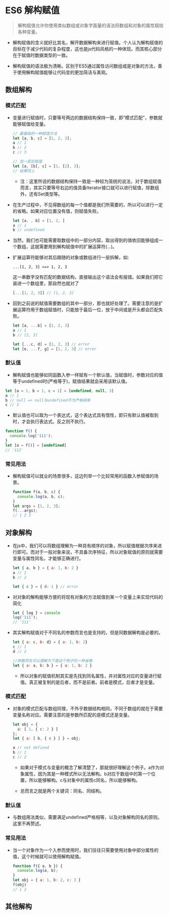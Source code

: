 # ES6 解构赋值

> 解构赋值允许你使用类似数组或对象字面量的语法将数组和对象的属性赋给各种变量。

* 解构赋值的含义就好比其名，解开数据解构来进行赋值。个人认为解构赋值的目标在于减少代码的复杂程度，这也是js代码风格的一种体现。而其核心部分在于赋值时数据类型的一致。

* 解构赋值的语法极为清晰。区别于ES5通过属性访问数组或是对象的方法，善于使用解构赋值能够让代码变的更加简洁与美观。

## 数组解构

### 模式匹配

* 变量进行赋值时，只要等号两边的数据结构保持一致，即“模式匹配”，参数就能够赋值给变量。

  ```javascript
  // 最基础的一种赋值方法
  let [a, b, c] = [1, 2, 3];
  a // 1
  b // 2
  c // 3

  // 加一层后赋值
  let [a, [b], c] = [1, [2], 3];
  // 结果同上
  ```
  * 注：这里所说的数据结构保持一致是一种较为笼统的说法，对于数组赋值而言，其实只要等号右边的值具备Iterator接口就可以进行赋值，除数组外，还有Set类型等。

* 在生产过程中，不见得数组的每一个值都是我们所需要的，所以可以进行一定的省略。如果对应位置没有值，则赋值失败。

  ```javascript
  let [a, , b] = [1, 2, ]
  a // 1
  b // undefined
  ```

* 当然，我们也可能需要取数组中的一部分内容，取出得到的值依旧能够组成一个数组，这就需要用到解构赋值中的扩展运算符(...)。

* 扩展运算符能够对其后跟随的对象或数组进行一层拆解，如:

  ```
  ...[1, 2, 3] <=> 1, 2, 3
  ```

  这一串数字没有匹配的数据结构，直接输出这个语法会有报错。如果我们把它装进一个数组里，那自然也就对了

  ```javascript
  [...[1, 2, 3]] // [1, 2, 3]
  ```

* 回到之前说的赋值需要数组的其中一部分，那也就好处理了。需要注意的是扩展运算符用于数组赋值时，只能放于最后一位，放于中间或是开头都会匹配失败。

  ```javascript
  let [a, ...b] = [1, 2, 3]
  a // 1
  b // [2, 3]

  let [...c, d] = [1, 2, 3] // error
  let [e, ...f, g] = [1, 2, 3] // error
  ```

### 默认值

* 解构赋值也能够如同函数入参一样赋有一个默认值，当赋值时，参数对应的值等于undefined时(严格等于)，赋值结果就会采用该默认值。

```javascript
let [a = 1, b = 1, c = 1] = [undefined, null, 3]
a // 1
b // null => null与undefined不为严格相等
c // 3
```

* 默认值也可以取为一个表达式，这个表达式具有惰性，即只有默认值被取到时，才会执行表达式。反之则不执行。

```javascript
function f() {
  console.log('111');
}
let [a = f()] = [undefined]
// '111'
```

### 常见用法

* 解构赋值可以就业的场景很多，这边列举一个比较常用的函数入参赋值的场景。

  ```javascript
  function f(a, b, c) {
    console.log(a, b, c);
  }
  let args = [1, 2, 3];
  f(...args);
  // 1 2 3
  ```

## 对象解构

* 在js中，我们可以将数组理解为一种具有顺序的对象，所以赋值根据次序来进行即可。而对于一般对象来说，不具备次序特征，所以对象赋值的原则就需要变量与属性同名，才能够正确进行。

  ```javascript
  let { a, b } = { a: 1, b: 2 }
  a // 1
  b // 2

  let { c } = { d: 1 } // error
  ```

* 对对象的解构能够方便的将现有对象的方法赋值到某一个变量上来实现代码的简化

  ```javascript
  let { log } = console
  log('111');
  // '111'
  ```

* 其实解构赋值对于不同名的参数而言也是支持的，但是同数据解构是必要的。

  ```javascript
  let { a: c, b: d} = { a: 1, b: 2}
  c // 1
  d // 2 

  //参数同名可以理解为下面这个例子的一种省略
  let { a: a, b: b } = { a: 1, b: 2 }
  ```

  * 所以对象的赋值机制其实是先找到同名属性，并对属性对应的变量进行赋值。真正被复制的是后者，而不是前者。前者是模式，后者才是变量。

### 模式匹配

* 对象的模式匹配与数组同理，不外乎数据结构相同，不同于数组的就在于需要变量名称对应。需要注意的是参数所匹配的是模式还是变量。

  ```javascript
  let obj = {
    a: [ 1, { c: 2 } ]
  };
  let { a: [ b, { c } ] } = obj;
  
  a // not defined
  b // 1
  c // 2
  ```
  * 如果对于模式与变量的概念了解清楚了，那就很好理解这个例子。a作为对象属性，因为其是一种模式所以无法解构。b对应于数组中的第一个位置，所以能够解构。c与对象中的属性c同名，所以能够解构。
  
  * 总而言之就是两个关键词：同名、同结构。

### 默认值

* 与数组用法类似，需要满足undefined严格相等，以及对象解构同名的原则。这里不再赘述。

### 常见用法

* 当一个对象作为一个入参而使用时，我们往往只需要使用对象中部分属性的值，这个时候就可以使用解构赋值。

  ```javascript
  function f({ a, b }) {
    console.log(a, b);
  }
  let obj = { a: 1, b: 2, c: 3 }
  f(obj)
  // 1 2
  ```

## 其他解构